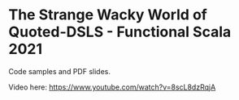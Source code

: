 # The Strange Wacky World of Quoted-DSLS - Functional Scala 2021

Code samples and PDF slides.

Video here: https://www.youtube.com/watch?v=8scL8dzRqjA
